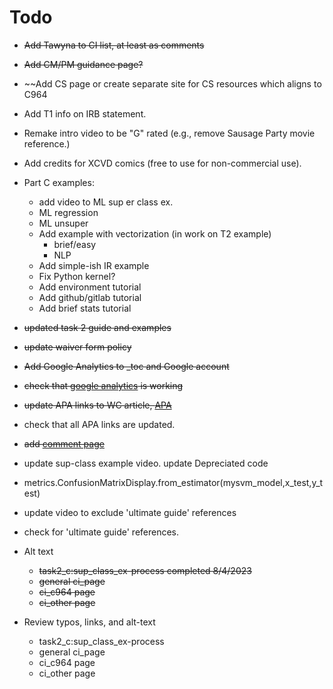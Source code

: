 # Todo

- ~~Add Tawyna to CI list, at least as comments~~
- ~~Add CM/PM guidance page?~~
- ~~Add CS page or create separate site for CS resources which aligns to C964
- Add T1 info on IRB statement.

- Remake intro video to be "G" rated (e.g., remove Sausage Party movie reference.)

- Add credits for XCVD comics (free to use for non-commercial use).

- Part C examples:
    - add video to ML sup er class ex.
    - ML regression
    - ML unsuper
    - Add example with vectorization (in work on T2 example)
        - brief/easy
        - NLP
    - Add simple-ish IR example 
    - Fix Python kernel? 
    - Add environment tutorial
    - Add github/gitlab tutorial
    - Add brief stats tutorial

- ~~updated task 2 guide and examples~~
- ~~update waiver form policy~~
- ~~Add Google Analytics to _toc and Google account~~
- ~~check that [google analytics](https://analytics.google.com/analytics/web/#/p355116886/reports/intelligenthome) is working~~

- ~~update APA links to WC article, [APA](https://cm.wgu.edu/t5/Writing-Center-Knowledge-Base/I-Need-Help-with-APA-Style/ta-p/33524)~~

- check that all APA links are updated.

- ~~add [comment page](https://jupyterbook.org/en/stable/interactive/comments/utterances.html)~~

- update sup-class example video. update Depreciated code 
- metrics.ConfusionMatrixDisplay.from_estimator(mysvm_model,x_test,y_test)
- update video to exclude 'ultimate guide' references
- check for 'ultimate guide' references.

- Alt text 
  - ~~task2_c:sup_class_ex-process completed 8/4/2023~~
  - ~~general ci_page~~
  - ~~ci_c964 page~~
  - ~~ci_other page~~

- Review typos, links, and alt-text
  - task2_c:sup_class_ex-process
  - general ci_page
  - ci_c964 page
  - ci_other page